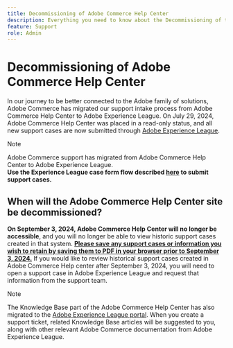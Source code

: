 ```yaml
---
title: Decommissioning of Adobe Commerce Help Center
description: Everything you need to know about the Decommissioning of the Adobe Commerce Help Center site.
feature: Support
role: Admin
---
```

# Decommissioning of Adobe Commerce Help Center

In our journey to be better connected to the Adobe family of solutions, Adobe Commerce has migrated our support intake process from Adobe Commerce Help Center to Adobe Experience League.
On July 29, 2024, Adobe Commerce Help Center was placed in a read-only status, and all new support cases are now submitted through [Adobe Experience League](https://experienceleague.adobe.com/). 

>[!NOTE]
>
>Adobe Commerce support has migrated from Adobe Commerce Help Center to Adobe Experience League.<br>**Use the Experience League case form flow described [here](https://experienceleague.adobe.com/en/docs/commerce-knowledge-base/kb/help-center-guide/magento-help-center-user-guide?lang=en#what-is-experience-support) to submit support cases.**

## When will the Adobe Commerce Help Center site be decommissioned?

**On September 3, 2024, Adobe Commerce Help Center will no longer be accessible**, and you will no longer be able to view historic support cases created in that system.
**<u>Please save any support cases or information you wish to retain by saving them to PDF in your browser prior to September 3, 2024.</u>**
If you would like to review historical support cases created in Adobe Commerce Help center after September 3, 2024, you will need to open a support case in Adobe Experience League and request that information from the support team.

>[!NOTE]
>
>The Knowledge Base part of the Adobe Commerce Help Center has also migrated to the [Adobe Experience League portal](https://experienceleague.adobe.com/). When you create a support ticket, related Knowledge Base articles will be suggested to you, along with other relevant Adobe Commerce documentation from Adobe Experience League.